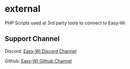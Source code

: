 # external
PHP Scripts used at 3rd party tools to connect to Easy-Wi

## Support Channel
Discord: [Easy-WI Discord Channel](https://discord.gg/quJvvfF)

Github: [Easy-WI Github Channel](https://github.com/easy-wi/external/issues)

